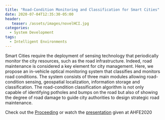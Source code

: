 ```yaml
---
title: "Road-Condition Monitoring and Classification for Smart Cities"
date: 2020-07-04T12:35:30-05:00
header:
   teaser: /assets/images/novelHCI.jpg
categories:
  - System Development
tags:
  - Intelligent Environments 
---
```


Smart Cities require the deployment of sensing technology that periodically 
monitor the city resources, such as the road infrastructure. 
Indeed, road maintenance is considered a key element for city management. 
Here, we propose an in-vehicle optical monitoring system that classifies and 
monitors road conditions. The system consists of three main modules allowing 
road-condition sensing, geospatial localization, information storage and classification. 
The road-condition classification algorithm is not only capable of identifying potholes 
and bumps on the road but also of showing the degree of 
road damage to guide city authorities to design strategic road maintenance.

Check out the [Proceeding][URL] or watch the [presentation][URL2] given at AHFE2020

[URL]: https://doi.org/10.1007/978-3-030-51328-3_60
[URL2]: https://youtu.be/WaaXAnOxjV4
